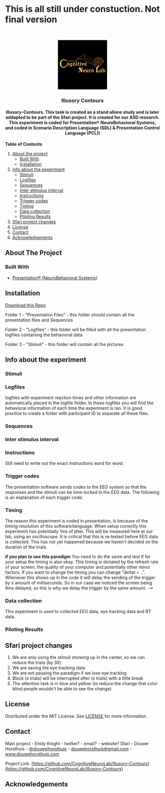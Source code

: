 # This is all still under constuction. Not final version

<br />
<p align="center">
  <a href="https://github.com/CognitiveNeuroLab/Illusory-Contours/">
    <img src="images/logo.jpeg" alt="Logo" width="160" height="160">
  </a> 

<h3 align="center">Illusory Contours</h3>

<h4 align="center"> Illusory-Contours. This task is created as a stand allone study and is later addapted to be part of the Sfari project. It is created for our ASD research. This experiment is coded for Presentation® NeuroBehavioral Systems, and coded in Scenario Description Language (SDL) & Presentation Control Language (PCL)) </h4>


**Table of Contents**
  
1. [About the project](#about-the-project)
    - [Built With](#built-with)
    - [Installation](#installation)
3. [Info about the experiment](#info-about-the-experiment)
    - [Stimuli](#stimuli)
    - [Logfiles](#logfiles)
    - [Sequences](#sequences)
    - [Inter stimulus interval](#inter-stimulus-interval)
    - [Instructions](#instructions)
    - [Trigger codes](#trigger-codes)
    - [Timing](#timing)
    - [Data collection](#data-collection)
    - [Piloting Results](#piloting-results)
3. [Sfari project changes](#sfari-project-changes)    
3. [License](#license)
3. [Contact](#contact)
3. [Acknowledgements](#acknowledgements)



<!-- ABOUT THE PROJECT -->
## About The Project

<!--This project is part of a larger group of experiments for the SFARI grant. All of these paradigms are aimed at our ASD work. 
The aSSR is diminished in autism and in first degree relatives of people with autism (Wilson et al., 2007; Seymour et al., 2020). Presenting clicks at 40 Hz, using the aSSR we will test the integrity of auditory driven gamma band oscillatory function. EEG will be collected while participants are presented with 500 ms duration 40Hz (25ms between clicks) or 27Hz (37ms between clicks) click streams. With the other functioning as a deviant. The stimuli are presented at a comfortable listening level of ~~75dB SPL. These will be presented to central space through a single hidden speaker~~ **still undecided**. Participants will fixate centrally on a cross on the screen in front of them while they try to detect the deviants. Analyses will focus on the gamma band auditory evoked response. See Figure 1 pilot data, aSSR from NTs and individuals with Rett Syndrome.--> 


### Built With

* [Presentation® (NeuroBehavioral Systems)](https://www.neurobs.com/)

## Installation

[Download this Repo](https://github.com/CognitiveNeuroLab/Illusory-Contours/)

Folder 1 - "Presentation Files" - this folder should contain all the presentation files and Sequences

Folder 2 - "Logfiles"           - this folder will be filled with all the presentation logfiles containing the behavioral data

Folder 3 - "Stimuli"            - this folder will contain all the pictures


## Info about the experiment

### Stimuli

<!--There are 2 clickstreams that are created in the lab. One will be a **40Hz clickstream of 500ms in duration** the other is a **27Hz clickstream also of 500ms in duration**. While the participant listens to them, they will see a fixation cross.
There are some pictures that will show up when the participant is half way during each block, this is so that people have a little break. Because we will collect data from kids we don't want them to click when they are ready, but instead it counts down and tells them to re-focus.-->


### Logfiles

logfiles with experiment reaction times and other information are automatically placed in the logfile folder. In these logfiles you will find the behavioral information of each time the experiment is ran. It is good practice to create a folder with participant ID to separate all these files. 

### Sequences 

<!--There are sequence files that dictate when a deviant will happen. These files are created in MATLAB and contain 1s and 2s. Each 1 results in a standard being presented and every 2 will result a deviant. The rule in MATLAB is that the first 5 trials are always standards and after that there are always at least 2 standards between a deviant. Furthermore, there are 100 trials and the standard/deviant ration is 85/15. 
The experiment chooses a new order for each participant. Currently only 1 sequence file exists. To run the experiment you will first need to open the MATLAB file called MMN_makeSequence and run it 1x. This will create 100 randomized sequence files. -->

### Inter stimulus interval  
  
<!--The paradigm has a somewhat jittered Inter stimulus interval(ISI). The ISI ranges from 500 to 800 ms in 20ms steps. This results in 16 possibilities that are randomized used for 16 trials and randomized again on a loop until the paradigm is done. Like this we make sure that whatever ISI is chosen is random, but also that all of them happen as often as possible within the amount of trials of the paradigm.-->

### Instructions

Still need to write out the exact instructions word for word.

### Trigger codes

The presentation software sends codes to the EEG system so that the responses and the stimuli can be time-locked in the EEG data. The following is an explanation of each trigger code: 
<!--
```
port code 201 = start recording
port code 200 = pause recording 
port code 1   = response
port code 11  = 40hz standard tone
port code 12  = 27hz deviant
port code 21  = 27hz standard tone
port code 22  = 40hz deviant
port code 27  = The version with 27hz as standard has begon
port code 12  = The version with 40hz as standard has begon

```
-->
### Timing
The reason this experiment is coded in presentation, is because of the timing resolution of this software/language. When setup correctly this experiment has potentially 1ms of jitter. This will be measured here at our lab, using an oscilloscope. It is critical that this is re-tested before EEG data is collected. This has not yet happened because we haven't decided on the duration of the trials.

<!--After testing the timing we can now say that the port_code triggers happen at the same time (0ms) with the onset of the stimuli.  
![assr_27hz_onset](https://github.com/CognitiveNeuroLab/ASSR-oddball/blob/main/images/assr_27hz_onset.JPG) ![assr_40hz_onset](https://github.com/CognitiveNeuroLab/ASSR-oddball/blob/main/images/assr_40hz_onset.JPG)   
This is the onset of the 27hz tone burst ------- This is the onset of the 40hz tone burst  
![assr_27hz_freq](https://github.com/CognitiveNeuroLab/ASSR-oddball/blob/main/images/assr_27hz_freq.JPG) ![assr_40hz_freq](https://github.com/CognitiveNeuroLab/ASSR-oddball/blob/main/images/assr_40hz_freq.JPG)    
This is the frequency of the 27 hz tone burst ------- This is the frequency of the 40 hz tone burst  
![assr_40hz_isi_example](https://github.com/CognitiveNeuroLab/ASSR-oddball/blob/main/images/assr_40hz_isi_example.JPG)  
This is one of the ISIs as an example. In this case it's after the 40hz tone burst with the ISI set to 628. As you can see this results in a ISI of 640ms.   -->


**if you plan to use this paradigm** 
You need to do the same and test if for your setup the timing is also okay. This timing is dictated by the refresh rate of your screen, the quality of your computer and potentially other minor factors. If you want to change the timing you can change  "deltat = ..". Whenever this shows up in the code it will delay the sending of the trigger by x amount of milliseconds. So in our case we noticed the screen being 9ms delayed, so this is why we delay the trigger by the same amount. 
-->
### Data collection
This experiment is used to collected EEG data, eye tracking data and RT data.  


### Piloting Results  
  
<!--We tested the paradigm on 5 members from our lab and show here that the paradigm indeed works. Specially the 40hz stream seems to be giving the expected reponse in adults and there is reason to thing that the 27hz will be instead more clear in the target age range (8-12y/o). To see more specifics of the analysis [click here](https://github.com/CognitiveNeuroLab/sfari-analysis-pipelines/blob/main/ASSR.md). The results are as followed:  
  
The strength of the evoked response:  
  
![evoked reponse](https://github.com/CognitiveNeuroLab/ASSR-oddball/blob/main/images/ERP_cz.png)  
  
The power spectrum:  
  
![Power Spectrum](https://github.com/CognitiveNeuroLab/ASSR-oddball/blob/main/images/Power_spectrum.jpg)  
The lighter one is the 40hz stream the darker one is the 27Hz.  
  
The time/frequency analysis (using newtimef):  
![Time Frequency analysis 27hz](https://github.com/CognitiveNeuroLab/ASSR-oddball/blob/main/images/Time_freq_27.jpg) ![Time Frequency analysis 40hz](https://github.com/CognitiveNeuroLab/ASSR-oddball/blob/main/images/Time_freq_40.jpg)  
Showing the same pattern where the 40hz stream is clear and the 27hz is not as much.  -->
  
  
## Sfari project changes  
  
1. We are only using the stimuli showing up in the center, so we can reduce the trials (by 3X)  
2. We are saving the eye tracking data  
3. We are not pausing the paradigm if we lose eye tracking  
4. Block (x trials) will be interrupted after (x trials) with a little break  
5. The attention task is in blue and yellow (to reduce the change that color blind people wouldn't be able to see the change)

## License

Distributed under the MIT License. See [LICENSE](https://github.com/CognitiveNeuroLab/ASSR-oddball/blob/master/LICENSE.txt) for more information.



<!-- CONTACT -->
## Contact

Main project - Emily Knight - twitter? - email? - website? 
Sfari - Douwe Horsthuis - [@douwejhorsthuis](https://twitter.com/douwejhorsthuis) - douwehorsthuis@gmail.com - www.douwehorsthuis.com

Project Link: [https://github.com/CognitiveNeuroLab/Illusory-Contours](https://github.com/CognitiveNeuroLab/Illusory-Contours)




<!-- ACKNOWLEDGEMENTS -->
## Acknowledgements
 
<!--* [Sophie Molhom](https://www.cognitiveneurolab.com/dr-sophie-molholm)-->
